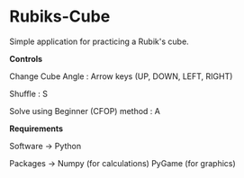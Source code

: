 # Rubiks-Cube
Simple application for practicing a Rubik's cube.

**Controls**

Change Cube Angle : Arrow keys (UP, DOWN, LEFT, RIGHT)

Shuffle : S

Solve using Beginner (CFOP) method : A


**Requirements**

Software -> Python

Packages -> Numpy   (for calculations)
            PyGame  (for graphics)
